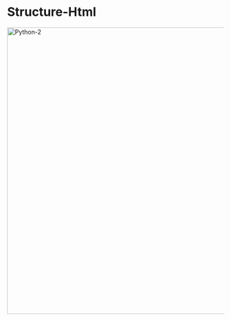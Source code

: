 # Structure-Html

<img width="1351" height="666" alt="Python-2" src="https://github.com/user-attachments/assets/9660871a-638d-40ed-b47c-7b0500253177" />
